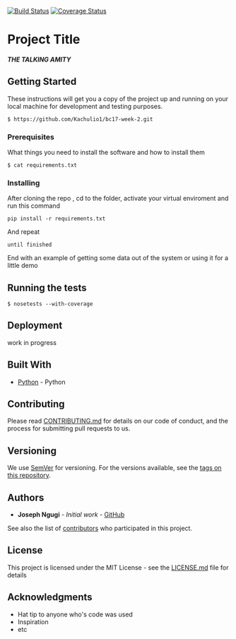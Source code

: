 [![Build Status](https://travis-ci.org/Kachulio1/bc17-week-2.svg?branch=dev)](https://travis-ci.org/Kachulio1/bc17-week-2)
[![Coverage Status](https://coveralls.io/repos/github/Kachulio1/bc17-week-2/badge.svg?branch=dev)](https://coveralls.io/github/Kachulio1/bc17-week-2?branch=dev)
# Project Title


##### THE TALKING AMITY

## Getting Started

These instructions will get you a copy of the project up and running on your local machine for development and testing purposes. 
```
$ https://github.com/Kachulio1/bc17-week-2.git

```

### Prerequisites

What things you need to install the software and how to install them

```
$ cat requirements.txt

```

### Installing

After cloning the repo , cd to the folder, activate your virtual enviroment and run this command

```
pip install -r requirements.txt
```

And repeat

```
until finished
```

End with an example of getting some data out of the system or using it for a little demo

## Running the tests

```
$ nosetests --with-coverage
```

## Deployment

work in progress 

## Built With

* [Python](http://python.org) - Python


## Contributing

Please read [CONTRIBUTING.md](https://gist.github.com/PurpleBooth/b24679402957c63ec426) for details on our code of conduct, and the process for submitting pull requests to us.

## Versioning

We use [SemVer](http://semver.org/) for versioning. For the versions available, see the [tags on this repository](https://github.com/your/project/tags).

## Authors

* **Joseph Ngugi** - *Initial work* - [GitHub](https://github.com/Kachulio1/bc17-week-2/tree/dev)

See also the list of [contributors](https://github.com/your/project/contributors) who participated in this project.

## License

This project is licensed under the MIT License - see the [LICENSE.md](LICENSE.md) file for details

## Acknowledgments

* Hat tip to anyone who's code was used
* Inspiration
* etc

